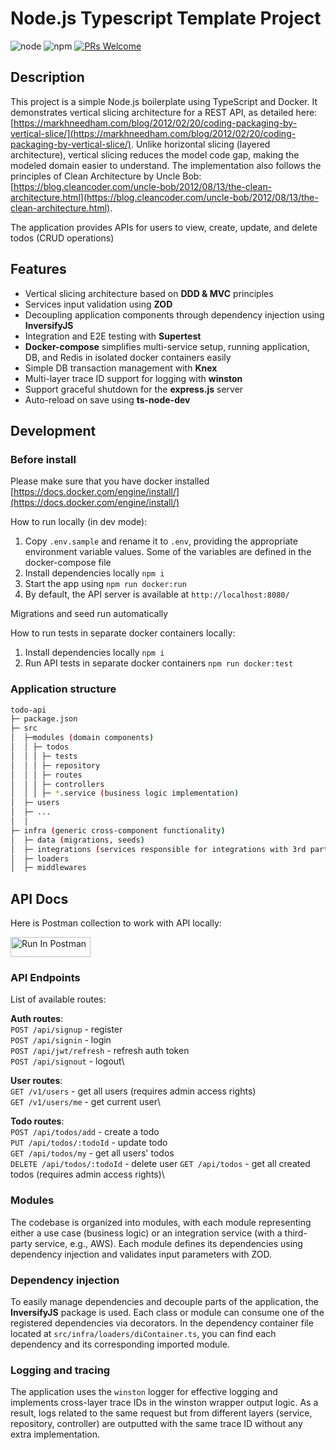 # Node.js Typescript Template Project

![node](https://img.shields.io/badge/node-v14.21.3--v20.15.1-brightgreen) ![npm](https://img.shields.io/badge/npm-v6.14.18-blue) [![PRs Welcome](https://img.shields.io/badge/PRs-welcome-brightgreen.svg?style=flat-square)](https://makeapullrequest.com/)

## Description

This project is a simple Node.js boilerplate using TypeScript and Docker. It demonstrates vertical slicing architecture for a REST API, as detailed here: [https://markhneedham.com/blog/2012/02/20/coding-packaging-by-vertical-slice/](https://markhneedham.com/blog/2012/02/20/coding-packaging-by-vertical-slice/). Unlike horizontal slicing (layered architecture), vertical slicing reduces the model code gap, making the modeled domain easier to understand. The implementation also follows the principles of Clean Architecture by Uncle Bob: [https://blog.cleancoder.com/uncle-bob/2012/08/13/the-clean-architecture.html](https://blog.cleancoder.com/uncle-bob/2012/08/13/the-clean-architecture.html).

The application provides APIs for users to view, create, update, and delete todos (CRUD operations)

## Features

- Vertical slicing architecture based on **DDD & MVC** principles
- Services input validation using **ZOD**
- Decoupling application components through dependency injection using **InversifyJS**
- Integration and E2E testing with **Supertest**
- **Docker-compose** simplifies multi-service setup, running application, DB, and Redis in isolated docker containers easily
- Simple DB transaction management with **Knex**
- Multi-layer trace ID support for logging with **winston**
- Support graceful shutdown for the **express.js** server
- Auto-reload on save using **ts-node-dev**


## Development

### Before install

Please make sure that you have docker installed [https://docs.docker.com/engine/install/](https://docs.docker.com/engine/install/)

How to run locally (in dev mode):

1. Copy `.env.sample` and rename it to `.env`, providing the appropriate environment variable values. Some of the variables are defined in the docker-compose file
2. Install dependencies locally `npm i`
3. Start the app using `npm run docker:run`
4. By default, the API server is available at `http://localhost:8080/`

Migrations and seed run automatically

How to run tests in separate docker containers locally:

1. Install dependencies locally `npm i`
2. Run API tests in separate docker containers `npm run docker:test`


### Application structure

```bash
todo-api
├─ package.json
├─ src
│  ├─modules (domain components)
│  │ ├─ todos
│  │ │ ├─ tests
│  │ │ ├─ repository
│  │ │ ├─ routes
│  │ │ ├─ controllers
│  │ │ ├─ *.service (business logic implementation)
│  ├─ users
│  ├─ ...
│  │
├─ infra (generic cross-component functionality)
│  ├─ data (migrations, seeds)
│  ├─ integrations (services responsible for integrations with 3rd party services - belong to repository layer)
│  ├─ loaders
│  ├─ middlewares
```


## API Docs

Here is Postman collection to work with API locally:

[<img src="https://run.pstmn.io/button.svg" alt="Run In Postman" style="width: 128px; height: 32px;">](https://app.getpostman.com/run-collection/429508-4b29a48c-b45d-4d09-912f-83090fd70b5e?action=collection%2Ffork&source=rip_markdown&collection-url=entityId%3D429508-4b29a48c-b45d-4d09-912f-83090fd70b5e%26entityType%3Dcollection%26workspaceId%3Dcb523e15-e316-4367-a52b-6caab455c64a)

### API Endpoints

List of available routes:

**Auth routes**:\
`POST /api/signup` - register\
`POST /api/signin` - login\
`POST /api/jwt/refresh` - refresh auth token\
`POST /api/signout` - logout\


**User routes**:\
`GET /v1/users` - get all users (requires admin access rights)\
`GET /v1/users/me` - get current user\

**Todo routes**:\
`POST /api/todos/add` - create a todo\
`PUT /api/todos/:todoId` - update todo\
`GET /api/todos/my` - get all users' todos\
`DELETE /api/todos/:todoId` - delete user
`GET /api/todos` - get all created todos (requires admin access rights)\


### Modules

The codebase is organized into modules, with each module representing either a use case (business logic) or an integration service (with a third-party service, e.g., AWS). Each module defines its dependencies using dependency injection and validates input parameters with ZOD.

### Dependency injection

To easily manage dependencies and decouple parts of the application, the **InversifyJS** package is used. Each class or module can consume one of the registered dependencies via decorators. In the dependency container file located at `src/infra/loaders/diContainer.ts`, you can find each dependency and its corresponding imported module.

### Logging and tracing

The application uses the `winston` logger for effective logging and implements cross-layer trace IDs in the winston wrapper output logic. As a result, logs related to the same request but from different layers (service, repository, controller) are outputted with the same trace ID without any extra implementation. 

